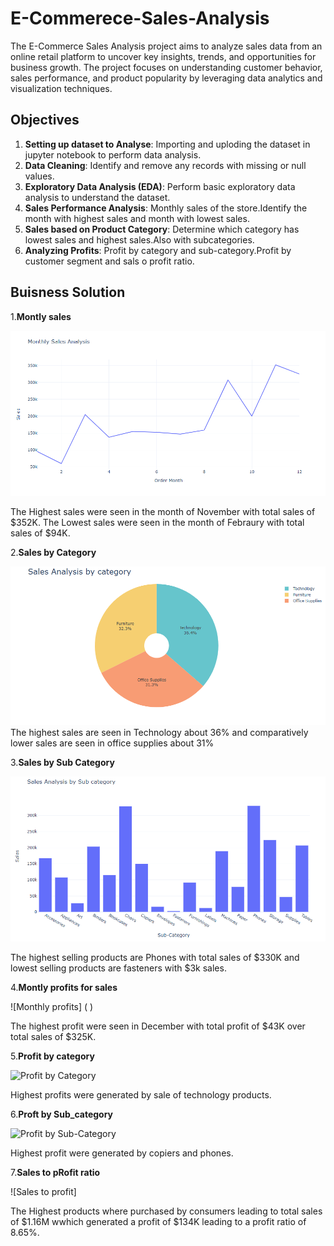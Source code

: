 # E-Commerece-Sales-Analysis
The E-Commerce Sales Analysis project aims to analyze sales data from an online retail platform to uncover key insights, trends, and opportunities for business growth. The project focuses on understanding customer behavior, sales performance, and product popularity by leveraging data analytics and visualization techniques.

## Objectives

1. **Setting up dataset to Analyse**: Importing and uploding the dataset in jupyter notebook to perform data analysis.
2. **Data Cleaning**: Identify and remove any records with missing or null values.
3. **Exploratory Data Analysis (EDA)**: Perform basic exploratory data analysis to understand the dataset.
3. **Sales Performance Analysis**: Monthly sales of the store.Identify the month with highest sales and month with lowest sales.
4. **Sales based on Product Category**: Determine which category has lowest sales and highest sales.Also with subcategories.
5. **Analyzing Profits**: Profit by category and sub-category.Profit by customer segment and sals o profit ratio.

## Buisness Solution

1.**Montly sales**

![Montly Sales](https://github.com/shreyan54/E-Commerece-Sales-Analysis/blob/109eea81e45d8660447f220d776c45ba6c28030c/Monthly%20Sales.png)

The Highest sales were seen in the month of November with total sales of $352K.
The Lowest sales  were seen in the month of Febraury with total sales of $94K.

2.**Sales by Category**

![Sales by Category](https://github.com/shreyan54/E-Commerece-Sales-Analysis/blob/5bb6f7c57159560295b5c5be14864e2c7eaa5541/Sales%20by%20category.png)
The highest sales are seen in Technology about 36% and comparatively lower sales are seen in office supplies about 31%

3.**Sales by Sub Category**

![Sales by Sub-Category](https://github.com/shreyan54/E-Commerece-Sales-Analysis/blob/01ab728000c3df4abd04d702c6d1c12e0db5369d/Sales%20by%20subcategory.png)
 
 The highest selling products are Phones with total sales of $330K and lowest selling products are fasteners with $3k sales.

 4.**Montly profits for sales**

![Monthly profits] ( )

 The highest profit  were seen in December with total profit of $43K over total sales of  $325K.

 5.**Profit by category**

 ![Profit by Category]( )

 Highest profits were generated by sale of technology products.

 6.**Proft by Sub_category**

 ![Profit by Sub-Category]( )

 Highest profit were generated by copiers and phones. 

7.**Sales to pRofit ratio**

![Sales to profit]

The  Highest products where purchased by consumers leading to total sales of $1.16M wwhich generated a profit of $134K leading to a profit ratio of 8.65%.


